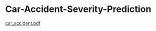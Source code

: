 # Car-Accident-Severity-Prediction

[car_accident.pdf](https://github.com/ericlee555/Car-Accident-Severity-Prediction/files/6289331/car_accident.pdf)
